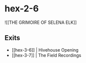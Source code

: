 # hex-2-6

![[THE GRIMOIRE OF SELENA ELK]]
## Exits
- [[hex-3-6]] | Hivehouse Opening
- [[hex-3-7]] | The Field Recordings
